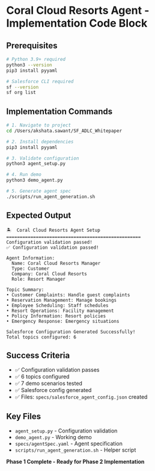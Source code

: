 # Coral Cloud Resorts Agent - Implementation Code Block

## Prerequisites
```bash
# Python 3.9+ required
python3 --version
pip3 install pyyaml

# Salesforce CLI required
sf --version
sf org list
```

## Implementation Commands
```bash
# 1. Navigate to project
cd /Users/akshata.sawant/SF_ADLC_Whitepaper

# 2. Install dependencies
pip3 install pyyaml

# 3. Validate configuration
python3 agent_setup.py

# 4. Run demo
python3 demo_agent.py

# 5. Generate agent spec
./scripts/run_agent_generation.sh
```

## Expected Output
```
🏝️  Coral Cloud Resorts Agent Setup
==================================================
Configuration validation passed!
✅ Configuration validation passed!

Agent Information:
  Name: Coral Cloud Resorts Manager
  Type: Customer
  Company: Coral Cloud Resorts
  Role: Resort Manager

Topic Summary:
• Customer Complaints: Handle guest complaints
• Reservation Management: Manage bookings
• Employee Scheduling: Staff schedules
• Resort Operations: Facility management
• Policy Information: Resort policies
• Emergency Response: Emergency situations

Salesforce Configuration Generated Successfully!
Total topics configured: 6
```

## Success Criteria
- ✅ Configuration validation passes
- ✅ 6 topics configured
- ✅ 7 demo scenarios tested
- ✅ Salesforce config generated
- ✅ Files: `specs/salesforce_agent_config.json` created

## Key Files
- `agent_setup.py` - Configuration validation
- `demo_agent.py` - Working demo
- `specs/agentSpec.yaml` - Agent specification
- `scripts/run_agent_generation.sh` - Helper script

**Phase 1 Complete - Ready for Phase 2 Implementation**
